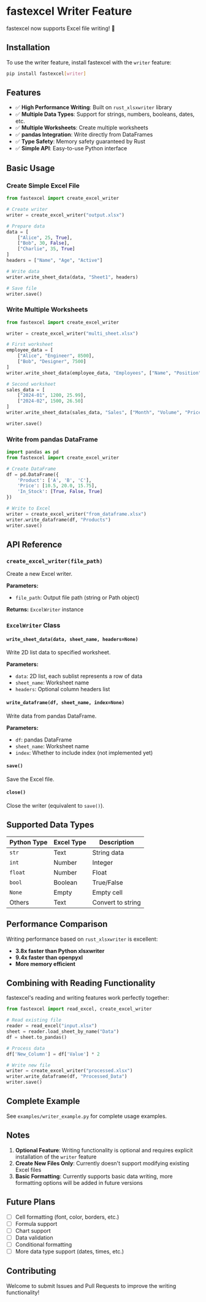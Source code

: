# fastexcel Writer Feature

fastexcel now supports Excel file writing! 🎉

## Installation

To use the writer feature, install fastexcel with the `writer` feature:

```bash
pip install fastexcel[writer]
```

## Features

- ✅ **High Performance Writing**: Built on `rust_xlsxwriter` library
- ✅ **Multiple Data Types**: Support for strings, numbers, booleans, dates, etc.
- ✅ **Multiple Worksheets**: Create multiple worksheets
- ✅ **pandas Integration**: Write directly from DataFrames
- ✅ **Type Safety**: Memory safety guaranteed by Rust
- ✅ **Simple API**: Easy-to-use Python interface

## Basic Usage

### Create Simple Excel File

```python
from fastexcel import create_excel_writer

# Create writer
writer = create_excel_writer("output.xlsx")

# Prepare data
data = [
    ["Alice", 25, True],
    ["Bob", 30, False],
    ["Charlie", 35, True]
]
headers = ["Name", "Age", "Active"]

# Write data
writer.write_sheet_data(data, "Sheet1", headers)

# Save file
writer.save()
```

### Write Multiple Worksheets

```python
from fastexcel import create_excel_writer

writer = create_excel_writer("multi_sheet.xlsx")

# First worksheet
employee_data = [
    ["Alice", "Engineer", 8500],
    ["Bob", "Designer", 7500]
]
writer.write_sheet_data(employee_data, "Employees", ["Name", "Position", "Salary"])

# Second worksheet
sales_data = [
    ["2024-01", 1200, 25.99],
    ["2024-02", 1500, 26.50]
]
writer.write_sheet_data(sales_data, "Sales", ["Month", "Volume", "Price"])

writer.save()
```

### Write from pandas DataFrame

```python
import pandas as pd
from fastexcel import create_excel_writer

# Create DataFrame
df = pd.DataFrame({
    'Product': ['A', 'B', 'C'],
    'Price': [10.5, 20.0, 15.75],
    'In_Stock': [True, False, True]
})

# Write to Excel
writer = create_excel_writer("from_dataframe.xlsx")
writer.write_dataframe(df, "Products")
writer.save()
```

## API Reference

### `create_excel_writer(file_path)`

Create a new Excel writer.

**Parameters:**
- `file_path`: Output file path (string or Path object)

**Returns:** `ExcelWriter` instance

### `ExcelWriter` Class

#### `write_sheet_data(data, sheet_name, headers=None)`

Write 2D list data to specified worksheet.

**Parameters:**
- `data`: 2D list, each sublist represents a row of data
- `sheet_name`: Worksheet name
- `headers`: Optional column headers list

#### `write_dataframe(df, sheet_name, index=None)`

Write data from pandas DataFrame.

**Parameters:**
- `df`: pandas DataFrame
- `sheet_name`: Worksheet name
- `index`: Whether to include index (not implemented yet)

#### `save()`

Save the Excel file.

#### `close()`

Close the writer (equivalent to `save()`).

## Supported Data Types

| Python Type | Excel Type | Description |
|-------------|-----------|-------------|
| `str` | Text | String data |
| `int` | Number | Integer |
| `float` | Number | Float |
| `bool` | Boolean | True/False |
| `None` | Empty | Empty cell |
| Others | Text | Convert to string |

## Performance Comparison

Writing performance based on `rust_xlsxwriter` is excellent:

- **3.8x faster than Python xlsxwriter**
- **9.4x faster than openpyxl**
- **More memory efficient**

## Combining with Reading Functionality

fastexcel's reading and writing features work perfectly together:

```python
from fastexcel import read_excel, create_excel_writer

# Read existing file
reader = read_excel("input.xlsx")
sheet = reader.load_sheet_by_name("Data")
df = sheet.to_pandas()

# Process data
df['New_Column'] = df['Value'] * 2

# Write new file
writer = create_excel_writer("processed.xlsx")
writer.write_dataframe(df, "Processed_Data")
writer.save()
```

## Complete Example

See `examples/writer_example.py` for complete usage examples.

## Notes

1. **Optional Feature**: Writing functionality is optional and requires explicit installation of the `writer` feature
2. **Create New Files Only**: Currently doesn't support modifying existing Excel files
3. **Basic Formatting**: Currently supports basic data writing, more formatting options will be added in future versions

## Future Plans

- [ ] Cell formatting (font, color, borders, etc.)
- [ ] Formula support
- [ ] Chart support
- [ ] Data validation
- [ ] Conditional formatting
- [ ] More data type support (dates, times, etc.)

## Contributing

Welcome to submit Issues and Pull Requests to improve the writing functionality! 